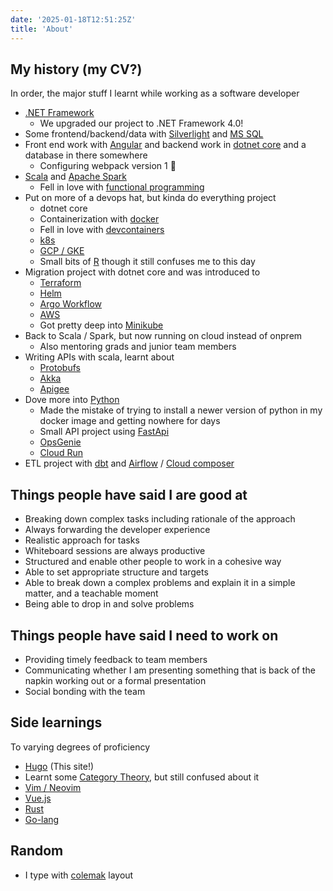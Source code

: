 ```yaml
---
date: '2025-01-18T12:51:25Z'
title: 'About'
---
```


## My history (my CV?)

In order, the major stuff I learnt while working as a software developer

- [.NET Framework](https://en.wikipedia.org/wiki/.NET_Framework_version_history)
  - We upgraded our project to .NET Framework 4.0!
- Some frontend/backend/data with [Silverlight](https://en.wikipedia.org/wiki/Microsoft_Silverlight) and [MS SQL](https://en.wikipedia.org/wiki/Microsoft_SQL_Server)
- Front end work with [Angular](https://en.wikipedia.org/wiki/Angular_(web_framework)) and backend work in [dotnet core](https://en.wikipedia.org/wiki/ASP.NET_Core) and a database in there somewhere
  - Configuring webpack version 1 :grimacing:
- [Scala](https://www.scala-lang.org/) and [Apache Spark](https://spark.apache.org/docs/latest/)
  - Fell in love with [functional programming](https://en.wikipedia.org/wiki/Functional_programming)
- Put on more of a devops hat, but kinda do everything project
  - dotnet core
  - Containerization with [docker](https://docs.docker.com/get-started/docker-overview/)
  - Fell in love with [devcontainers](https://code.visualstudio.com/docs/devcontainers/containers)
  - [k8s](https://kubernetes.io/)
  - [GCP / GKE](https://console.cloud.google.com/)
  - Small bits of [R](https://www.r-project.org/) though it still confuses me to this day
- Migration project with dotnet core and was introduced to
  - [Terraform](https://developer.hashicorp.com/terraform)
  - [Helm](https://helm.sh/)
  - [Argo Workflow](https://argoproj.github.io/workflows/)
  - [AWS](https://aws.amazon.com/)
  - Got pretty deep into [Minikube](https://minikube.sigs.k8s.io/docs/start/)
- Back to Scala / Spark, but now running on cloud instead of onprem
  - Also mentoring grads and junior team members
- Writing APIs with scala, learnt about
  - [Protobufs](https://protobuf.dev/)
  - [Akka](https://doc.akka.io/libraries/akka-core/current/typed/actors.html)
  - [Apigee](https://cloud.google.com/api-gateway/docs/about-api-gateway)
- Dove more into [Python](https://www.python.org/)
  - Made the mistake of trying to install a newer version of python in my docker image and getting nowhere for days
  - Small API project using [FastApi](https://fastapi.tiangolo.com/)
  - [OpsGenie](https://www.atlassian.com/software/opsgenie)
  - [Cloud Run](https://cloud.google.com/run/docs/overview/what-is-cloud-run)
- ETL project with [dbt](https://www.getdbt.com/product/what-is-dbt) and [Airflow](https://airflow.apache.org/docs/apache-airflow/stable/index.html) / [Cloud composer](https://cloud.google.com/composer/docs)

## Things people have said I are good at

- Breaking down complex tasks including rationale of the approach
- Always forwarding the developer experience
- Realistic approach for tasks
- Whiteboard sessions are always productive
- Structured and enable other people to work in a cohesive way
- Able to set appropriate structure and targets
- Able to break down a complex problems and explain it in a simple matter, and a teachable moment
- Being able to drop in and solve problems

## Things people have said I need to work on

- Providing timely feedback to team members
- Communicating whether I am presenting something that is back of the napkin working out or a formal presentation
- Social bonding with the team

## Side learnings

To varying degrees of proficiency

- [Hugo](https://gohugo.io/about/introduction/) (This site!)
- Learnt some [Category Theory](https://en.wikipedia.org/wiki/Category_theory), but still confused about it
- [Vim / Neovim](https://neovim.io/)
- [Vue.js](https://vuejs.org/guide/introduction.html)
- [Rust](https://www.rust-lang.org/)
- [Go-lang](https://go.dev/doc/)

## Random

- I type with [colemak](https://colemak.com/) layout
